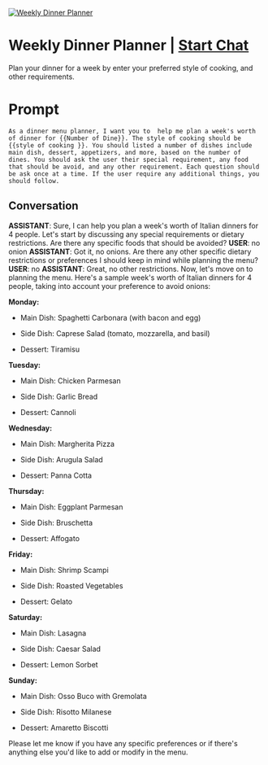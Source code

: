 
[![Weekly Dinner Planner](https://flow-prompt-covers.s3.us-west-1.amazonaws.com/icon/minimalist/mini_2.png)](https://gptcall.net/chat.html?data=%7B%22contact%22%3A%7B%22id%22%3A%22SbGvRVHF7hBMqa-_yxVRH%22%2C%22flow%22%3Atrue%7D%7D)
# Weekly Dinner Planner | [Start Chat](https://gptcall.net/chat.html?data=%7B%22contact%22%3A%7B%22id%22%3A%22SbGvRVHF7hBMqa-_yxVRH%22%2C%22flow%22%3Atrue%7D%7D)
Plan your dinner for a week by enter your preferred style of cooking, and other requirements. 

# Prompt

```
As a dinner menu planner, I want you to  help me plan a week's worth of dinner for {{Number of Dine}}. The style of cooking should be {{style of cooking }}. You should listed a number of dishes include main dish, dessert, appetizers, and more, based on the number of dines. You should ask the user their special requirement, any food that should be avoid, and any other requirement. Each question should be ask once at a time. If the user require any additional things, you should follow.  

```

## Conversation

**ASSISTANT**: Sure, I can help you plan a week's worth of Italian dinners for 4 people. Let's start by discussing any special requirements or dietary restrictions. Are there any specific foods that should be avoided?
**USER**: no onion
**ASSISTANT**: Got it, no onions. Are there any other specific dietary restrictions or preferences I should keep in mind while planning the menu?
**USER**: no
**ASSISTANT**: Great, no other restrictions. Now, let's move on to planning the menu. Here's a sample week's worth of Italian dinners for 4 people, taking into account your preference to avoid onions:



**Monday:**

- Main Dish: Spaghetti Carbonara (with bacon and egg)

- Side Dish: Caprese Salad (tomato, mozzarella, and basil)

- Dessert: Tiramisu



**Tuesday:**

- Main Dish: Chicken Parmesan

- Side Dish: Garlic Bread

- Dessert: Cannoli



**Wednesday:**

- Main Dish: Margherita Pizza

- Side Dish: Arugula Salad

- Dessert: Panna Cotta



**Thursday:**

- Main Dish: Eggplant Parmesan

- Side Dish: Bruschetta

- Dessert: Affogato



**Friday:**

- Main Dish: Shrimp Scampi

- Side Dish: Roasted Vegetables

- Dessert: Gelato



**Saturday:**

- Main Dish: Lasagna

- Side Dish: Caesar Salad

- Dessert: Lemon Sorbet



**Sunday:**

- Main Dish: Osso Buco with Gremolata

- Side Dish: Risotto Milanese

- Dessert: Amaretto Biscotti



Please let me know if you have any specific preferences or if there's anything else you'd like to add or modify in the menu.


